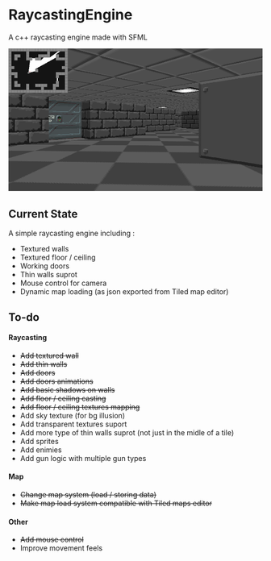 # RaycastingEngine

A c++ raycasting engine made with SFML

![Alt text](data/images/screenshot/capture.png?raw=true "Title")

## Current State 
 
A simple raycasting engine including :

- Textured walls 
- Textured floor / ceiling
- Working doors
- Thin walls suprot
- Mouse control for camera
- Dynamic map loading (as json exported from Tiled map editor)

## To-do

#### Raycasting 
- ~~Add textured wall~~
- ~~Add thin walls~~
- ~~Add doors~~
- ~~Add doors animations~~
- ~~Add basic shadows on walls~~
- ~~Add floor / ceiling casting~~
- ~~Add floor / ceiling textures mapping~~
- Add sky texture (for bg illusion)
- Add transparent textures suport 
- Add more type of thin walls suprot (not just in the midle of a tile)
- Add sprites  
- Add enimies 
- Add gun logic with multiple gun types

#### Map
- ~~Change map system (load / storing data)~~
- ~~Make map load system compatible with Tiled maps editor~~

#### Other
- ~~Add mouse control~~
- Improve movement feels
